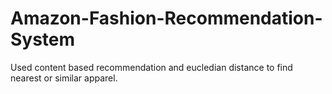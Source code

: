 # Amazon-Fashion-Recommendation-System

Used content based recommendation and eucledian distance to find nearest or similar apparel.
